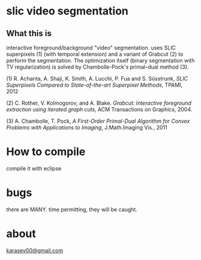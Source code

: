 slic video segmentation
=======================

What this is
------------

interactive foreground/background "video" segmentation. 
uses SLIC superpixels (1) (with temporal extension) and a variant of Grabcut (2) 
to perform the segmentation. The optimization itself (binary segmentation with TV
regularization) is solved by Chambolle-Pock's primal-dual method (3).


(1) R. Achanta, A. Shaji, K. Smith, A. Lucchi, P. Fua and S. Süsstrunk, *SLIC Superpixels Compared to State-of-the-art Superpixel Methods*, TPAMI, 2012

(2) C. Rother, V. Kolmogorov, and A. Blake. *Grabcut: Interactive foreground extraction using iterated graph cuts*, ACM Transactions on Graphics, 2004.

(3)  A. Chambolle, T. Pock, *A First-Order Primal-Dual Algorithm for Convex Problems with Applications to Imaging*, J.Math.Imaging Vis., 2011


How to compile 
==============

compile it with eclipse

bugs
=============
there are MANY. time permitting, they will be caught.

about
==============
karasev00@gmail.com
